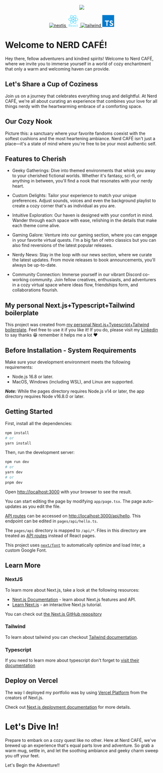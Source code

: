 <p align="center"><img src="https://i.imgur.com/DJIZrwR.png" width="400"></p>
<p align="center"> <a href="https://nextjs.org/" target="_blank" rel="noreferrer" > <img src="https://www.ambient-it.net/wp-content/uploads/2022/02/Logo-formation-nextjs-200x175-1.png" alt="nextjs" width="40" height="40"/> </a> <a href="https://reactjs.org/" target="_blank" rel="noreferrer"> <img src="https://raw.githubusercontent.com/devicons/devicon/master/icons/react/react-original-wordmark.svg" alt="react" width="40" height="40"/> </a> <a href="https://tailwindcss.com/" target="_blank" rel="noreferrer"> <img src="https://www.vectorlogo.zone/logos/tailwindcss/tailwindcss-icon.svg" alt="tailwind" width="40" height="40"/> </a> <a href="https://www.typescriptlang.org/" target="_blank" rel="noreferrer"> <img src="https://raw.githubusercontent.com/devicons/devicon/master/icons/typescript/typescript-original.svg" alt="typescript" width="40" height="40"/> </a> </p>

# Welcome to NERD CAFÉ! 
Hey there, fellow adventurers and kindred spirits! Welcome to Nerd CAFÉ, where we invite you to immerse yourself in a world of cozy enchantment that only a warm and welcoming haven can provide.

## Let's Share a Cup of Coziness
Join us on a journey that celebrates everything snug and delightful. At Nerd CAFÉ, we're all about curating an experience that combines your love for all things nerdy with the heartwarming embrace of a comforting space.

## Our Cozy Nook
Picture this: a sanctuary where your favorite fandoms coexist with the softest cushions and the most heartening ambiance. Nerd CAFÉ isn't just a place—it's a state of mind where you're free to be your most authentic self.

## Features to Cherish
- Geeky Gatherings: Dive into themed environments that whisk you away to your cherished fictional worlds. Whether it's fantasy, sci-fi, or anything in between, you'll find a nook that resonates with your nerdy heart.

- Custom Delights: Tailor your experience to match your unique preferences. Adjust sounds, voices and even the background playlist to create a cozy corner that's as individual as you are.

- Intuitive Exploration: Our haven is designed with your comfort in mind. Wander through each space with ease, relishing in the details that make each theme come alive.

- Gaming Galore: Venture into our gaming section, where you can engage in your favorite virtual quests. I'm a big fan of retro classics but you can also find reversions of the latest popular releases.

- Nerdy News: Stay in the loop with our news section, where we curate the latest updates. From movie releases to book announcements, you'll always be up-to-date.

- Community Connection: Immerse yourself in our vibrant Discord co-working community. Join fellow creatives, enthusiasts, and adventurers in a cozy virtual space where ideas flow, friendships form, and collaborations flourish.


## My personal Next.js+Typescript+Tailwind boilerplate

This project was created from [my personal Next.js+Typescript+Tailwind boilerplate](https://github.com/DaianaArena/react-zoho-widget-boilerplate). Feel free to use it if you like it! If you do, please visit my [Linkedin](https://www.linkedin.com/in/arenadaiana/) to say thanks 	:grin: remember it helps me a lot ♥


## Before Installation - System Requirements

Make sure your development environment meets the following requirements:

 - Node.js 16.8 or later.
 - MacOS, Windows (including WSL), and Linux are supported.

**_Note:_** While the pages directory requires Node.js v14 or later, the app directory requires Node v16.8.0 or later.

## Getting Started

First, install all the  dependencies:

```bash
npm install
# or
yarn install
```


Then, run the development server:

```bash
npm run dev
# or
yarn dev
# or
pnpm dev
```

Open [http://localhost:3000](http://localhost:3000) with your browser to see the result.

You can start editing the page by modifying `app/page.tsx`. The page auto-updates as you edit the file.

[API routes](https://nextjs.org/docs/api-routes/introduction) can be accessed on [http://localhost:3000/api/hello](http://localhost:3000/api/hello). This endpoint can be edited in `pages/api/hello.ts`.

The `pages/api` directory is mapped to `/api/*`. Files in this directory are treated as [API routes](https://nextjs.org/docs/api-routes/introduction) instead of React pages.

This project uses [`next/font`](https://nextjs.org/docs/basic-features/font-optimization) to automatically optimize and load Inter, a custom Google Font.

## Learn More

### NextJS

To learn more about Next.js, take a look at the following resources:

- [Next.js Documentation](https://nextjs.org/docs) - learn about Next.js features and API.
- [Learn Next.js](https://nextjs.org/learn) - an interactive Next.js tutorial.

You can check out [the Next.js GitHub repository](https://github.com/vercel/next.js/)

### Tailwind

To learn about tailwind you can checkout [Tailwind documentation](https://tailwindcss.com/docs/installation).

### Typescript

If you need to learn more about typescript don't forget to [visit their documentation](https://www.typescriptlang.org/docs/)



## Deploy on Vercel

The way I deployed my portfolio was by using [Vercel Platform](https://vercel.com/new?utm_medium=default-template&filter=next.js&utm_source=create-next-app&utm_campaign=create-next-app-readme) from the creators of Next.js.

Check out  [Next.js deployment documentation](https://nextjs.org/docs/deployment) for more details.

# Let's Dive In!
Prepare to embark on a cozy quest like no other. Here at Nerd CAFÉ, we've brewed up an experience that's equal parts love and adventure. So grab a warm mug, settle in, and let the soothing ambiance and geeky charm sweep you off your feet.

Let's Begin the Adventure!!


